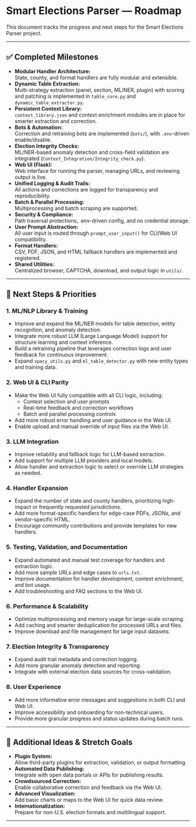 # Smart Elections Parser — Roadmap

This document tracks the progress and next steps for the Smart Elections Parser project.

---

## ✅ Completed Milestones

- **Modular Handler Architecture:**  
  State, county, and format handlers are fully modular and extensible.
- **Dynamic Table Extraction:**  
  Multi-strategy extraction (panel, section, ML/NER, plugin) with scoring and patching is implemented in `table_core.py` and `dynamic_table_extractor.py`.
- **Persistent Context Library:**  
  `context_library.json` and context enrichment modules are in place for smarter extraction and correction.
- **Bots & Automation:**  
  Correction and retraining bots are implemented (`bots/`), with `.env`-driven enable/disable.
- **Election Integrity Checks:**  
  ML/NER-based anomaly detection and cross-field validation are integrated (`Context_Integration/Integrity_check.py`).
- **Web UI (Flask):**  
  Web interface for running the parser, managing URLs, and reviewing output is live.
- **Unified Logging & Audit Trails:**  
  All actions and corrections are logged for transparency and reproducibility.
- **Batch & Parallel Processing:**  
  Multiprocessing and batch scraping are supported.
- **Security & Compliance:**  
  Path traversal protections, .env-driven config, and no credential storage.
- **User Prompt Abstraction:**  
  All user input is routed through `prompt_user_input()` for CLI/Web UI compatibility.
- **Format Handlers:**  
  CSV, PDF, JSON, and HTML fallback handlers are implemented and registered.
- **Shared Utilities:**  
  Centralized browser, CAPTCHA, download, and output logic in `utils/`.

---

## 🚧 Next Steps & Priorities

### 1. **ML/NLP Library & Training**

- Improve and expand the ML/NER models for table detection, entity recognition, and anomaly detection.
- Integrate more robust LLM (Large Language Model) support for structure learning and context inference.
- Build a retraining pipeline that leverages correction logs and user feedback for continuous improvement.
- Expand `spacy_utils.py` and `ml_table_detector.py` with new entity types and training data.

### 2. **Web UI & CLI Parity**

- Make the Web UI fully compatible with all CLI logic, including:
  - Contest selection and user prompts
  - Real-time feedback and correction workflows
  - Batch and parallel processing controls
- Add more robust error handling and user guidance in the Web UI.
- Enable upload and manual override of input files via the Web UI.

### 3. **LLM Integration**

- Improve reliability and fallback logic for LLM-based extraction.
- Add support for multiple LLM providers and local models.
- Allow handler and extraction logic to select or override LLM strategies as needed.

### 4. **Handler Expansion**

- Expand the number of state and county handlers, prioritizing high-impact or frequently requested jurisdictions.
- Add more format-specific handlers for edge-case PDFs, JSONs, and vendor-specific HTML.
- Encourage community contributions and provide templates for new handlers.

### 5. **Testing, Validation, and Documentation**

- Expand automated and manual test coverage for handlers and extraction logic.
- Add more sample URLs and edge cases to `urls.txt`.
- Improve documentation for handler development, context enrichment, and bot usage.
- Add troubleshooting and FAQ sections to the Web UI.

### 6. **Performance & Scalability**

- Optimize multiprocessing and memory usage for large-scale scraping.
- Add caching and smarter deduplication for processed URLs and files.
- Improve download and file management for large input datasets.

### 7. **Election Integrity & Transparency**

- Expand audit trail metadata and correction logging.
- Add more granular anomaly detection and reporting.
- Integrate with external election data sources for cross-validation.

### 8. **User Experience**

- Add more informative error messages and suggestions in both CLI and Web UI.
- Improve accessibility and onboarding for non-technical users.
- Provide more granular progress and status updates during batch runs.

---

## 📝 Additional Ideas & Stretch Goals

- **Plugin System:**  
  Allow third-party plugins for extraction, validation, or output formatting.
- **Automated Data Publishing:**  
  Integrate with open data portals or APIs for publishing results.
- **Crowdsourced Correction:**  
  Enable collaborative correction and feedback via the Web UI.
- **Advanced Visualization:**  
  Add basic charts or maps to the Web UI for quick data review.
- **Internationalization:**  
  Prepare for non-U.S. election formats and multilingual support.

---
